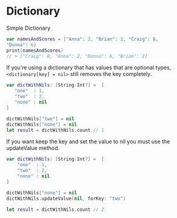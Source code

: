 # Dictionary

Simple Dictionary
```swift
var namesAndScores = ["Anna": 2, "Brian": 2, "Craig": 8,
"Donna": 6]
print(namesAndScores)
// > ["Craig": 8, "Anna": 2, "Donna": 6, "Brian": 2]
```

 If you’re using a dictionary that has values that are optional types, `<dictionary[key] = nil>` still removes the key completely.
 ```swift
 var dictWithNils: [String:Int?] =  [
    "one"  : 1,
    "two"  : 2,
    "none" : nil
]

dictWithNils["two"] = nil
dictWithNils["none"] = nil
let result = dictWithNils.count // 1
 ```
If you want keep the key and set the value to nil you must use the updateValue method.
```swift
var dictWithNils: [String:Int?] =  [
    "one"  : 1,
    "two"  : 2,
    "none" : nil
]

dictWithNils["none"] = nil
dictWithNils.updateValue(nil, forKey: "two")

let result = dictWithNils.count // 2
```
